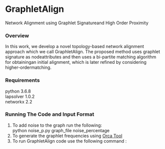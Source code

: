 # GraphletAlign
Network Alignment using Graphlet Signatureand High Order Proximity

### Overview
In this work, we develop a novel topology-based network alignment approach which we call GraphletAlign.  The  proposed  method  uses  graphlet  signature  as  nodeattributes and then uses a bi-partite matching algorithm for obtainingan initial alignment, which is later refined by considering higher-ordermatching.

### Requirements
python 3.6.8 <br />
lapsolver 1.0.2 <br />
networkx 2.2 <br />

### Running The Code and Input Format 
1. To add noise to the graph run the following: <br />
python noise_p.py graph_file noise_percentage <br />
2. To generate the graphlet frequencies using [Orca Tool](http://www.biolab.si/supp/orca/) <br />
3. To run GraphletAlign code use the following command :<br />
